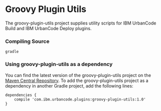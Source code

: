 # Groovy Plugin Utils

The groovy-plugin-utils project supplies utility scripts for IBM UrbanCode Build and IBM UrbanCode Deploy plugins.

### Compiling Source
`gradle`

### Using groovy-plugin-utils as a dependency
You can find the latest version of the groovy-plugin-utils project on the [Maven Central Repository](http://search.maven.org/#browse%7C-1759853279).
To add the groovy-plugin-utils project as a dependency in another Gradle project, add the following lines:
```
dependencies {
    compile 'com.ibm.urbancode.plugins:groovy-plugin-utils:1.0'
}
```
